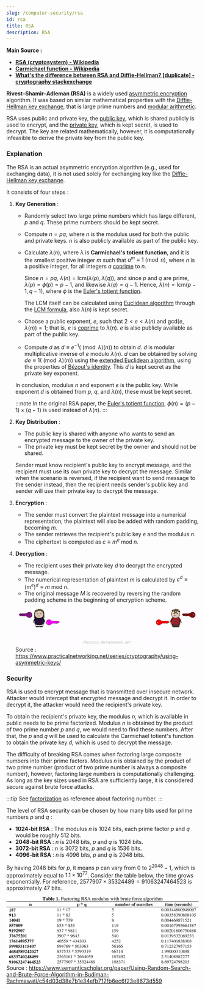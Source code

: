 ```yaml
---
slug: /computer-security/rsa
id: rsa
title: RSA
description: RSA
---
```


**Main Source :**

- **[RSA (cryptosystem) - Wikipedia](<https://en.wikipedia.org/wiki/RSA_(cryptosystem)>)**
- **[Carmichael function - Wikipedia](https://en.wikipedia.org/wiki/Carmichael_function)**
- **[What's the difference between RSA and Diffie-Hellman? [duplicate] - cryptography stackexchange](https://crypto.stackexchange.com/questions/42180/whats-the-difference-between-rsa-and-diffie-hellman)**

**Rivest–Shamir–Adleman (RSA)** is a widely used [asymmetric encryption](/computer-security/encryption#symmetric--asymmetric-encryption) algorithm. It was based on similar mathematical properties with the [Diffie-Hellman key exchange](/computer-security/diffie-hellman), that is large prime numbers and [modular arithmetic](/computer-security/math-concepts#modular-arithmetic).

RSA uses public and private key, the [public key](/computer-security/encryption#public--private-key), which is shared publicly is used to encrypt, and the [private key](/computer-security/encryption#public--private-key), which is kept secret, is used to decrypt. The key are related mathematically, however, it is computationally infeasible to derive the private key from the public key.

### Explanation

The RSA is an actual asymmetric encryption algorithm (e.g., used for exchanging data), it is not used solely for exchanging key like the [Diffie-Hellman key exchange](/computer-security/diffie-hellman).

It consists of four steps :

1. **Key Generation** :

   - Randomly select two large prime numbers which has large different, $p$ and $q$. These prime numbers should be kept secret.
   - Compute $n = pq$, where $n$ is the modulus used for both the public and private keys. $n$ is also publicly available as part of the public key.
   - Calculate $\lambda(n)$, where $\lambda$ is **Carmichael's totient function**, and it is the smallest positive integer $m$ such that $a^{m}\equiv 1{\pmod {n}}$, where $n$ is a positive integer, for all integers $a$ [coprime](/computer-security/math-concepts#relative-prime) to $n$.

     Since $n = pq$, $\lambda(n) = \text{lcm}(\lambda(p), \lambda(q))$, and since $p$ and $q$ are prime, $\lambda(p) = \phi(p) = p − 1$, and likewise $\lambda(q) = q − 1$. Hence, $\lambda(n) = \text{lcm}(p − 1, q − 1)$, where $\phi$ is the [Euler's totient function](/computer-security/math-concepts#eulers-totient-function).

     The LCM itself can be calculated using [Euclidean algorithm](/computer-security/math-concepts#greatest-common-divisor-gcd) through the [LCM formula](/computer-security/math-concepts#least-common-multiply-lcm), also $\lambda(n)$ is kept secret.

   - Choose a public exponent, $e$, such that $2 < e < \lambda(n)$ and $\text{gcd}(e, \lambda(n)) = 1$; that is, $e$ is [coprime](/computer-security/math-concepts#relative-prime) to $\lambda(n)$. $e$ is also publicly available as part of the public key.
   - Compute $d$ as $d \equiv e^{-1} (\pmod \lambda(n))$ to obtain $d$. $d$ is modular multiplicative inverse of $e$ modulo $\lambda(n)$. $d$ can be obtained by solving $de \equiv 1 (\pmod \lambda(n))$ using the [extended Euclidean algorithm](/computer-security/math-concepts#extended-euclidean-algorithm), using the properties of [Bézout's identity](/computer-security/math-concepts#bézouts-identity). This $d$ is kept secret as the private key exponent.

   In conclusion, modulus $n$ and exponent $e$ is the public key. While exponent $d$ is obtained from $p$, $q$, and $\lambda(n)$, these must be kept secret.

   :::note
   In the original RSA paper, the [Euler's totient function](/computer-security/math-concepts#eulers-totient-function), $\phi(n) = (p - 1) \times (q - 1)$ is used instead of $\lambda(n)$.
   :::

2. **Key Distribution** :

   - The public key is shared with anyone who wants to send an encrypted message to the owner of the private key.
   - The private key must be kept secret by the owner and should not be shared.

   Sender must know recipient's public key to encrypt message, and the recipient must use its own private key to decrypt the message. Similar when the scenario is reversed, if the recipient want to send message to the sender instead, then the recipient needs sender's public key and sender will use their private key to decrypt the message.

3. **Encryption** :

   - The sender must convert the plaintext message into a numerical representation, the plaintext will also be added with random padding, becoming $m$.
   - The sender retrieves the recipient's public key $e$ and the modulus $n$.
   - The ciphertext is computed as $c \equiv m^e \text{ mod } n$.

4. **Decryption** :

   - The recipient uses their private key $d$ to decrypt the encrypted message.
   - The numerical representation of plaintext $m$ is calculated by $c^d \equiv (\text{m}^e)^d \equiv m \text{ mod } n$.
   - The original message $M$ is recovered by reversing the random padding scheme in the beginning of encryption scheme.

   ![Illustration of asymmetric encryption](./asymmetric-encryption.gif)  
    Source : https://www.practicalnetworking.net/series/cryptography/using-asymmetric-keys/

### Security

RSA is used to encrypt message that is transmitted over insecure network. Attacker would intercept that encrypted message and decrypt it. In order to decrypt it, the attacker would need the recipient's private key.

To obtain the recipient's private key, the modulus $n$, which is available in public needs to be prime factorized. Modulus $n$ is obtained by the product of two prime number $p$ and $q$, we would need to find these numbers. After that, the $p$ and $q$ will be used to calculate the Carmichael totient's function to obtain the private key $d$, which is used to decrypt the message.

The difficulty of breaking RSA comes when factoring large composite numbers into their prime factors. Modulus $n$ is obtained by the product of two prime number (product of two prime number is always a composite number), however, factoring large numbers is computationally challenging. As long as the key sizes used in RSA are sufficiently large, it is considered secure against brute force attacks.

:::tip
See [factorization](/computer-security/math-concepts#factorization) as reference about factoring number.
:::

The level of RSA security can be chosen by how many bits used for prime numbers $p$ and $q$ :

- **1024-bit RSA** : The modulus $n$ is 1024 bits, each prime factor $p$ and $q$ would be roughly 512 bits.
- **2048-bit RSA** : $n$ is 2048 bits, $p$ and $q$ is 1024 bits.
- **3072-bit RSA** : $n$ is 3072 bits, $p$ and $q$ is 1536 bits.
- **4096-bit RSA** : $n$ is 4096 bits, $p$ and $q$ is 2048 bits.

By having 2048 bits for $p$, it means $p$ can vary from $0$ to $2^{2048} - 1$, which is approximately equal to $1.1 \times 10^{77}$. Consider the table below, the time grows exponentially. For reference, $2577907 \times 35324489 = 91063247464523$ is approximately 47 bits.

![RSA bruteforcing](./rsa-brute-forcing.png)  
Source : https://www.semanticscholar.org/paper/Using-Random-Search-and-Brute-Force-Algorithm-in-Budiman-Rachmawati/c54d03d38e7b1e34efb712fb6ec6f23e8673d559
